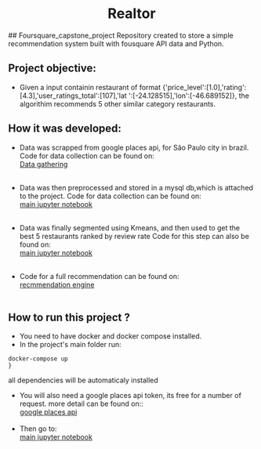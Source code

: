 <h1 align="center"> Realtor </h1>
## Foursquare_capstone_project
Repository created to store a simple recommendation system built with fousquare API data and Python.

## Project objective:
* Given a input containin restaurant of format {'price_level':[1.0],'rating':[4.3],'user_ratings_total':[107],'lat ':[-24.128515],'lon':[-46.689152]}, the algorithim recommends 5 other similar category restaurants.

## How it was developed:
* Data was scrapped from google places api, for São Paulo city in brazil.
Code for data collection can be found on: <br/>
[Data gathering](app/data/main/get_place_data.py)<br/><br/>

* Data was then preprocessed and stored in a mysql db,which is attached to the project.
Code for data collection can be found on: 
<br/>[main jupyter notebook](app/recomendation_system.ipynb)<br/><br/>

* Data was finally segmented using Kmeans, and then used to get the best 5 restaurants ranked by review rate
Code for this step can also be found on:
<br/>[main jupyter notebook](app/recomendation_system.ipynb)<br/><br/>

* Code for a full recommendation can be found on:
<br/>[recmmendation engine](app/make_recommendation.py)<br/><br/>

## How to run this project ?
* You need to have docker and docker compose installed.
* In the project's main folder run:
```
docker-compose up
}
```
all dependencies will be automaticaly installed
* You will also need a google places api token, its free for a number of request.
more detail can be found on::<br/>[google places api]([app/recomendation_system.ipynb](https://cloud.google.com/apis?utm_source=google&utm_medium=cpc&utm_campaign=latam-BR-all-pt-dr-SKWS-all-all-trial-p-dr-1011454-LUAC0015755&utm_content=text-ad-none-any-DEV_c-CRE_534667502763-ADGP_Hybrid%20%7C%20SKWS%20-%20PHR%20%7C%20Txt%20~%20API-Management_General-KWID_43700065166693636-kwd-152051905&utm_term=KW_api-ST_API&gclid=Cj0KCQjwxveXBhDDARIsAI0Q0x08Zr_LkklWwk5FC9niUs1sB59-flhKObMSl4IR4c8x51wC-HfCow0aAgCZEALw_wcB&gclsrc=aw.ds))<br/><br/>
* Then go to:<br/>[main jupyter notebook](app/recomendation_system.ipynb)<br/><br/>

